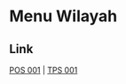 # Menu Wilayah

## Link

[POS 001](https://github.com/gigit-pemilu/pemilu-2024-99-luar-negeri/tree/main/pileg-dpr/hitung-suara/sub/99-luar-negeri/sub/73-marseille-perancis/sub/01-marseille-perancis/sub/0001-marseille-perancis/sub/001-pos-001)
 | 
[TPS 001](https://github.com/gigit-pemilu/pemilu-2024-99-luar-negeri/tree/main/pileg-dpr/hitung-suara/sub/99-luar-negeri/sub/73-marseille-perancis/sub/01-marseille-perancis/sub/0001-marseille-perancis/sub/002-tps-001)

